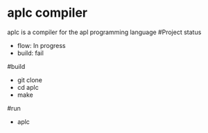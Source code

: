 # aplc compiler 
aplc is a compiler for the apl programming language
#Project status
* flow: In progress
* build: fail

#build
* git clone <aplc>
* cd aplc
* make

#run 
* aplc <filename>

